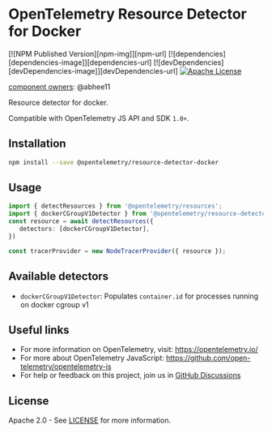# OpenTelemetry Resource Detector for Docker 

[![NPM Published Version][npm-img]][npm-url]
[![dependencies][dependencies-image]][dependencies-url]
[![devDependencies][devDependencies-image]][devDependencies-url]
[![Apache License][license-image]][license-image]

[component owners](https://github.com/open-telemetry/opentelemetry-js-contrib/blob/main/.github/component_owners.yml): @abhee11

Resource detector for docker.

Compatible with OpenTelemetry JS API and SDK `1.0+`.

## Installation

```bash
npm install --save @opentelemetry/resource-detector-docker
```

## Usage

```typescript
import { detectResources } from '@opentelemetry/resources';
import { dockerCGroupV1Detector } from '@opentelemetry/resource-detector-docker'
const resource = await detectResources({
   detectors: [dockerCGroupV1Detector],
})

const tracerProvider = new NodeTracerProvider({ resource });
```

## Available detectors

- `dockerCGroupV1Detector`: Populates `container.id` for processes running on docker cgroup v1

## Useful links

- For more information on OpenTelemetry, visit: <https://opentelemetry.io/>
- For more about OpenTelemetry JavaScript: <https://github.com/open-telemetry/opentelemetry-js>
- For help or feedback on this project, join us in [GitHub Discussions][discussions-url]

## License

Apache 2.0 - See [LICENSE][license-url] for more information.

[discussions-url]: https://github.com/open-telemetry/opentelemetry-js/discussions
[license-url]: https://github.com/open-telemetry/opentelemetry-js-contrib/blob/main/LICENSE
[license-image]: https://img.shields.io/badge/license-Apache_2.0-green.svg?style=flat

